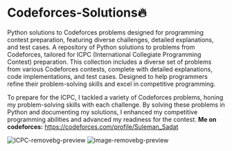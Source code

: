 # Codeforces-Solutions🔥
Python solutions to Codeforces problems designed for programming contest preparation, featuring diverse challenges, detailed explanations, and test cases.
A repository of Python solutions to problems from Codeforces, tailored for ICPC (International Collegiate Programming Contest) preparation. This collection includes a diverse set of problems from various Codeforces contests, complete with detailed explanations, code implementations, and test cases. Designed to help programmers refine their problem-solving skills and excel in competitive programming.

To prepare for the ICPC, I tackled a variety of Codeforces problems, honing my problem-solving skills with each challenge. By solving these problems in Python and documenting my solutions, I enhanced my competitive programming abilities and advanced my readiness for the contest.
**Me on codeforces:**
https://codeforces.com/profile/Suleman_Sadat

![ICPC-removebg-preview](https://github.com/user-attachments/assets/c1377a70-075d-4ba9-94c1-ba5ef213361f)
![image-removebg-preview](https://github.com/user-attachments/assets/7c693c86-dbd4-4016-9e5e-ad16986076a3)
